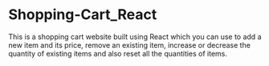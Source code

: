 # Shopping-Cart_React
This is a shopping cart website built using React which you can use to add a new item and its price, remove an existing item, increase or decrease the quantity of existing items and also reset all the quantities of items.
